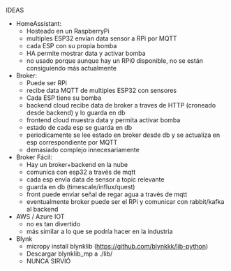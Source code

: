 IDEAS
- HomeAssistant:
    - Hosteado en un RaspberryPi
    - multiples ESP32 envian data sensor a RPi por MQTT
    - cada ESP con su propia bomba
    - HA permite mostrar data y activar bomba
    - no usado porque aunque hay un RPi0 disponible, no se están consiguiendo más actualmente
- Broker:
    - Puede ser RPi
    - recibe data MQTT de multiples ESP32 con sensores
    - Cada ESP tiene su bomba
    - backend cloud recibe data de broker a traves de HTTP (croneado desde backend) y lo guarda en db
    - frontend cloud muestra data y permita activar bomba
    - estado de cada esp se guarda en db
    - periodicamente se lee estado en broker desde db y se actualiza en esp correspondiente por MQTT
    - demasiado complejo innecesariamente
- Broker Fácil:
    - Hay un broker+backend en la nube
    - comunica con esp32 a través de mqtt
    - cada esp envía data de sensor a topic relevante
    - guarda en db (timescale/influx/quest)
    - front puede enviar señal de regar agua a través de mqtt
    - eventualmente broker puede ser el RPi y comunicar con rabbit/kafka al backend
- AWS / Azure IOT
    - no es tan divertido
    - más similar a lo que se podría hacer en la industria
- Blynk
    - micropy install blynklib (https://github.com/blynkkk/lib-python)
    - Descargar blynklib_mp a ./lib/
    - NUNCA SIRVIÓ